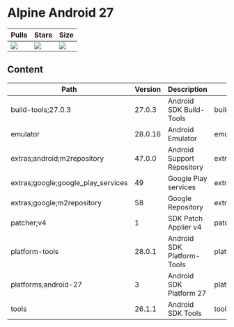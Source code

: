 # Alpine Android 27

| Pulls | Stars | Size |
| ----- | ----- | ---- |
| [![](https://img.shields.io/docker/pulls/trucknet/android-react-native-ci-alpine.svg)](https://hub.docker.com/r/trucknet/android-react-native-ci-alpine/) | [![](https://img.shields.io/docker/stars/trucknet/android-react-native-ci-alpine.svg)](https://hub.docker.com/r/trucknet/android-react-native-ci-alpine/) | [![](https://images.microbadger.com/badges/image/trucknet/android-react-native-ci-alpine:android-27.svg)](https://microbadger.com/images/trucknet/android-react-native-ci-alpine:android-27) |

## Content
Path                               | Version | Description                | Location
-------                            | ------- | -------                    | -------
build-tools;27.0.3                 | 27.0.3  | Android SDK Build-Tools    | build-tools/27.0.3/
emulator                           | 28.0.16 | Android Emulator           | emulator/
extras;android;m2repository        | 47.0.0  | Android Support Repository | extras/android/m2repository/
extras;google;google_play_services | 49      | Google Play services       | extras/google/google_play_services/
extras;google;m2repository         | 58      | Google Repository          | extras/google/m2repository/
patcher;v4                         | 1       | SDK Patch Applier v4       | patcher/v4/
platform-tools                     | 28.0.1  | Android SDK Platform-Tools | platform-tools/
platforms;android-27               | 3       | Android SDK Platform 27    | platforms/android-27/
tools                              | 26.1.1  | Android SDK Tools          | tools/
